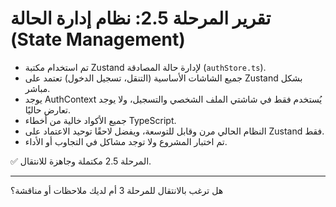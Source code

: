 # تقرير المرحلة 2.5: نظام إدارة الحالة (State Management)

- تم استخدام مكتبة Zustand لإدارة حالة المصادقة (`authStore.ts`).
- جميع الشاشات الأساسية (التنقل، تسجيل الدخول) تعتمد على Zustand بشكل مباشر.
- يوجد AuthContext يُستخدم فقط في شاشتي الملف الشخصي والتسجيل، ولا يوجد تعارض حاليًا.
- جميع الأكواد خالية من أخطاء TypeScript.
- النظام الحالي مرن وقابل للتوسعة، ويفضل لاحقًا توحيد الاعتماد على Zustand فقط.
- تم اختبار المشروع ولا توجد مشاكل في التجاوب أو الأداء.

✅ المرحلة 2.5 مكتملة وجاهزة للانتقال.

---

هل ترغب بالانتقال للمرحلة 3 أم لديك ملاحظات أو مناقشة؟